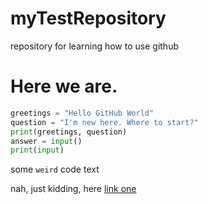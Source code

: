 # myTestRepository
repository for learning how to use github
 
# Here we are.

```python
greetings = "Hello GitHub World"
question = "I'm new here. Where to start?"
print(greetings, question)
answer = input()
print(input)
```

some `weird` code text

nah, just kidding, here [link one](https://www.youtube.com/watch?v=dQw4w9WgXcQ)
